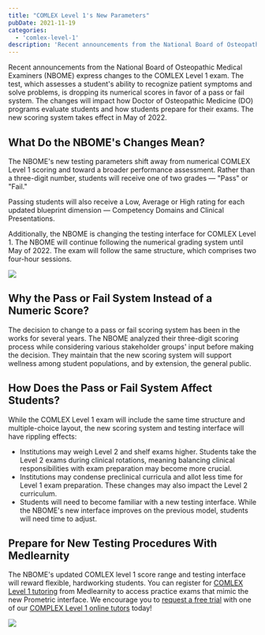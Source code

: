 ```yaml
---
title: "COMLEX Level 1's New Parameters"
pubDate: 2021-11-19
categories:
  - 'comlex-level-1'
description: 'Recent announcements from the National Board of Osteopathic Medical Examiners (NBOME) express changes to the COMLEX Level 1 exam. The test, which assesses '
---
```


Recent announcements from the National Board of Osteopathic Medical Examiners (NBOME) express changes to the COMLEX Level 1 exam. The test, which assesses a student's ability to recognize patient symptoms and solve problems, is dropping its numerical scores in favor of a pass or fail system. The changes will impact how Doctor of Osteopathic Medicine (DO) programs evaluate students and how students prepare for their exams. The new scoring system takes effect in May of 2022.

## What Do the NBOME's Changes Mean?

The NBOME's new testing parameters shift away from numerical COMLEX Level 1 scoring and toward a broader performance assessment. Rather than a three-digit number, students will receive one of two grades — "Pass" or "Fail."

Passing students will also receive a Low, Average or High rating for each updated blueprint dimension — Competency Domains and Clinical Presentations.

Additionally, the NBOME is changing the testing interface for COMLEX Level 1. The NBOME will continue following the numerical grading system until May of 2022. The exam will follow the same structure, which comprises two four-hour sessions.

![](https://i2xfwztd2ksbegse.public.blob.vercel-storage.com/wp/2021/11/NBOME-Changes.png)

## Why the Pass or Fail System Instead of a Numeric Score?

The decision to change to a pass or fail scoring system has been in the works for several years. The NBOME analyzed their three-digit scoring process while considering various stakeholder groups' input before making the decision. They maintain that the new scoring system will support wellness among student populations, and by extension, the general public.

## How Does the Pass or Fail System Affect Students?

While the COMLEX Level 1 exam will include the same time structure and multiple-choice layout, the new scoring system and testing interface will have rippling effects:

- Institutions may weigh Level 2 and shelf exams higher. Students take the Level 2 exams during clinical rotations, meaning balancing clinical responsibilities with exam preparation may become more crucial.
- Institutions may condense preclinical curricula and allot less time for Level 1 exam preparation. These changes may also impact the Level 2 curriculum.
- Students will need to become familiar with a new testing interface. While the NBOME's new interface improves on the previous model, students will need time to adjust.

## Prepare for New Testing Procedures With Medlearnity

The NBOME's updated COMLEX level 1 score range and testing interface will reward flexible, hardworking students. You can register for [COMLEX Level 1 tutoring](https://www.medlearnity.com/comlex-1/) from Medlearnity to access practice exams that mimic the new Prometric interface. We encourage you to [request a free trial](https://www.medlearnity.com/start-here/) with one of our [COMPLEX Level 1 online tutors](http://www.medlearnity.com/our-tutors/) today!

[![](https://i2xfwztd2ksbegse.public.blob.vercel-storage.com/wp/2021/11/SIgn-up.png)](https://www.medlearnity.com/start-here/)
